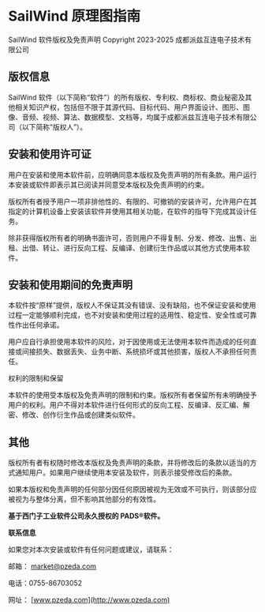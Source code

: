 # SailWind 原理图指南

SailWind 软件版权及免责声明 Copyright  2023-2025 成都派兹互连电子技术有限公司

## 版权信息

SailWind 软件（以下简称“软件”）的所有版权、专利权、商标权、商业秘密及其他相关知识产权，包括但不限于其源代码、目标代码、用户界面设计、图形、图像、音频、视频、算法、数据模型、文档等，均属于成都派兹互连电子技术有限公司（以下简称“版权人”）。

## 安装和使用许可证

用户在安装和使用本软件前，应明确同意本版权及免责声明的所有条款。用户运行本安装或软件即表示其已阅读并同意受本版权及免责声明的约束。

版权所有者授予用户一项非排他性的、有限的、可撤销的安装许可，允许用户在其指定的计算机设备上安装该软件并使用其相关功能，在软件的指导下完成其设计任务。

除非获得版权所有者的明确书面许可，否则用户不得复制、分发、修改、出售、出租、出借、转让、进行反向工程、反编译、创建衍生作品或以其他方式使用本软件。

## 安装和使用期间的免责声明

本软件按“原样”提供，版权人不保证其没有错误、没有缺陷，也不保证安装和使用过程一定能够顺利完成，也不对安装和使用过程的适用性、稳定性、安全性或可靠性作出任何承诺。

用户应自行承担使用本软件的风险，对于因使用或无法使用本软件而造成的任何直接或间接损失、数据丢失、业务中断、系统损坏或其他损害，版权人不承担任何责任。

权利的限制和保留

本软件的使用受本版权及免责声明的限制和约束。版权所有者保留所有未明确授予用户的权利。用户不得对本软件进行任何形式的反向工程、反编译、反汇编、解密、修改、创作衍生作品或创建类似软件。

## 其他

版权所有者有权随时修改本版权及免责声明的条款，并将修改后的条款以适当的方式通知用户。如果用户继续使用本安装及软件，则表示接受修改后的条款。

如果本版权和免责声明的任何部分因任何原因被视为无效或不可执行，则该部分应被视为与整体分离，但不影响其他部分的有效性。

**基于西门子工业软件公司永久授权的 PADS®软件。**

**联系信息**

如果您对本次安装或软件有任何问题或建议，请联系：

邮箱： [market@pzeda.com](mailto:market@pzeda.com)

电话：0755-86703052

网址： [www.pzeda.com](http://www.pzeda.com)

